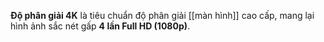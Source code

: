 **Độ phân giải 4K** là tiêu chuẩn độ phân giải [[màn hình]] cao cấp, mang lại hình ảnh sắc nét gấp **4 lần Full HD (1080p)**.